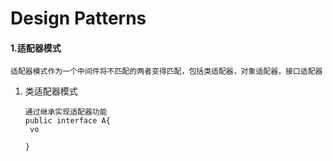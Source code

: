 # Design Patterns

#### 1.适配器模式

```
适配器模式作为一个中间件将不匹配的两者变得匹配，包括类适配器，对象适配器，接口适配器
```

1. 类适配器模式

   ```
   通过继承实现适配器功能
   public interface A{
   	vo
   
   }
   ```

   